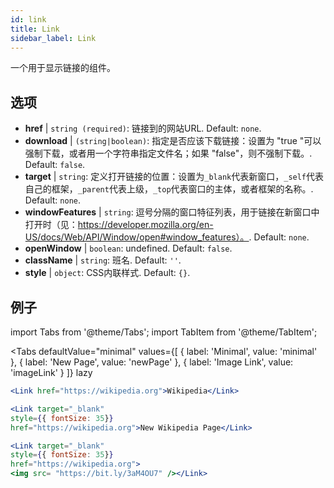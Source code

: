 ```yaml
---
id: link
title: Link
sidebar_label: Link
---
```


一个用于显示链接的组件。

## 选项

* __href__ | `string (required)`: 链接到的网站URL. Default: `none`.
* __download__ | `(string|boolean)`: 指定是否应该下载链接：设置为 "true "可以强制下载，或者用一个字符串指定文件名；如果 "false"，则不强制下载。. Default: `false`.
* __target__ | `string`: 定义打开链接的位置：设置为`_blank`代表新窗口，`_self`代表自己的框架，`_parent`代表上级，`_top`代表窗口的主体，或者框架的名称。. Default: `none`.
* __windowFeatures__ | `string`: 逗号分隔的窗口特征列表，用于链接在新窗口中打开时（见：https://developer.mozilla.org/en-US/docs/Web/API/Window/open#window_features）。. Default: `none`.
* __openWindow__ | `boolean`: undefined. Default: `false`.
* __className__ | `string`: 班名. Default: `''`.
* __style__ | `object`: CSS内联样式. Default: `{}`.


## 例子

import Tabs from '@theme/Tabs';
import TabItem from '@theme/TabItem';

<Tabs
    defaultValue="minimal"
    values={[
        { label: 'Minimal', value: 'minimal' },
        { label: 'New Page', value: 'newPage' },
        { label: 'Image Link', value: 'imageLink' }
    ]}
    lazy
>
<TabItem value="minimal">

```jsx live
<Link href="https://wikipedia.org">Wikipedia</Link>
```

</TabItem>

<TabItem value="newPage">

```jsx live
<Link target="_blank" 
style={{ fontSize: 35}}
href="https://wikipedia.org">New Wikipedia Page</Link>
```
</TabItem>

<TabItem value="imageLink">

```jsx live
<Link target="_blank" 
style={{ fontSize: 35}}
href="https://wikipedia.org">
<img src= "https://bit.ly/3aM4OU7" /></Link>
```

</TabItem>

</Tabs>
